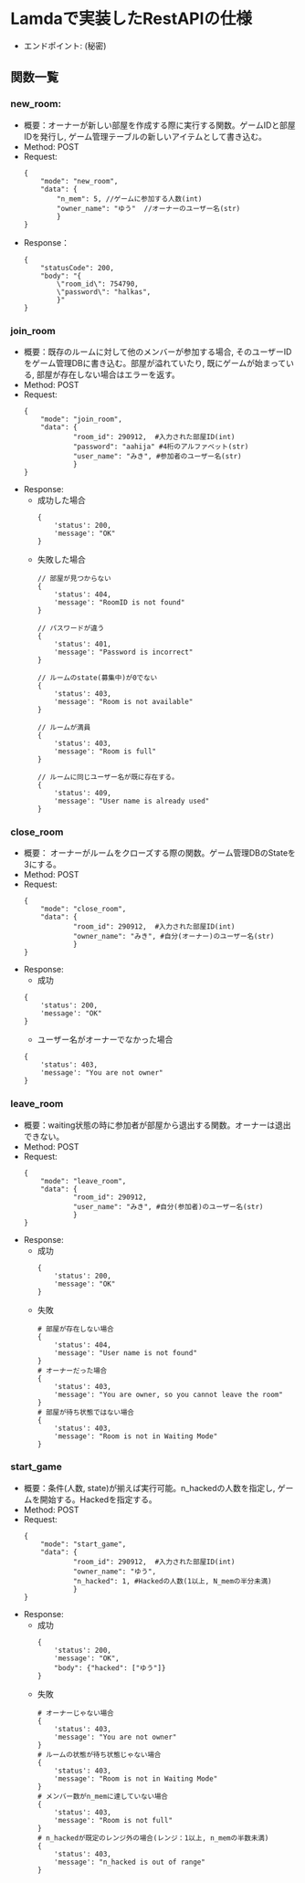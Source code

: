 # Lamdaで実装したRestAPIの仕様
- エンドポイント: (秘密)
## 関数一覧

### new_room:
- 概要：オーナーが新しい部屋を作成する際に実行する関数。ゲームIDと部屋IDを発行し, ゲーム管理テーブルの新しいアイテムとして書き込む。
- Method: POST
- Request:
    ```
    {
        "mode": "new_room",
        "data": {
            "n_mem": 5, //ゲームに参加する人数(int)
            "owner_name": "ゆう"  //オーナーのユーザー名(str)
            }
    }
    ```
- Response：
    ```
    {
        "statusCode": 200,
        "body": "{
            \"room_id\": 754790,
            \"password\": "halkas",
            }"
    }
    ```

### join_room
- 概要：既存のルームに対して他のメンバーが参加する場合, そのユーザーIDをゲーム管理DBに書き込む。部屋が溢れていたり, 既にゲームが始まっている, 部屋が存在しない場合はエラーを返す。
- Method: POST
- Request:
    ```
    {
        "mode": "join_room",
        "data": {
                "room_id": 290912,  #入力された部屋ID(int)
                "password": "aahija" #4桁のアルファベット(str)
                "user_name": "みき", #参加者のユーザー名(str)
                }
    }
    ```
- Response:
    - 成功した場合
        ```
        {
            'status': 200,
            'message': "OK"
        }
        ```
    - 失敗した場合
        ```
        // 部屋が見つからない
        {
            'status': 404,
            'message': "RoomID is not found"
        }

        // パスワードが違う
        {
            'status': 401,
            'message': "Password is incorrect"
        }

        // ルームのstate(募集中)が0でない
        {
            'status': 403,
            'message': "Room is not available"
        }

        // ルームが満員
        {
            'status': 403,
            'message': "Room is full"
        }
        
        // ルームに同じユーザー名が既に存在する。
        {
            'status': 409,
            'message': "User name is already used"
        }
        ```

### close_room
- 概要： オーナーがルームをクローズする際の関数。ゲーム管理DBのStateを3にする。
- Method: POST
- Request:
    ```
    {
        "mode": "close_room",
        "data": {
                "room_id": 290912,  #入力された部屋ID(int)
                "owner_name": "みき", #自分(オーナー)のユーザー名(str)
                }
    }
    ```
- Response: 
    - 成功
    ```
    {
        'status': 200,
        'message': "OK"
    }
    ```
    - ユーザー名がオーナーでなかった場合
    ```
    {
        'status': 403,
        'message': "You are not owner"
    }
    ```

### leave_room
- 概要：waiting状態の時に参加者が部屋から退出する関数。オーナーは退出できない。
- Method: POST
- Request:
    ```
    {
        "mode": "leave_room",
        "data": {
                "room_id": 290912,  
                "user_name": "みき", #自分(参加者)のユーザー名(str)
                }
    }
    ```
- Response: 
    -   成功
        ```
        {
            'status': 200,
            'message': "OK"
        }
        ```
    - 失敗
        ```
        # 部屋が存在しない場合
        {
            'status': 404,
            'message': "User name is not found"
        }
        # オーナーだった場合
        {
            'status': 403,
            'message': "You are owner, so you cannot leave the room"
        }
        # 部屋が待ち状態ではない場合
        {
            'status': 403,
            'message': "Room is not in Waiting Mode"
        }
        ```

### start_game
- 概要：条件(人数, state)が揃えば実行可能。n_hackedの人数を指定し, ゲームを開始する。Hackedを指定する。
- Method: POST
- Request: 
    ```
    {
        "mode": "start_game",
        "data": {
                "room_id": 290912,  #入力された部屋ID(int)
                "owner_name": "ゆう",
                "n_hacked": 1, #Hackedの人数(1以上, N_memの半分未満)
                }
    }
    ```
- Response: 
    - 成功
        ```
        {
            'status': 200,
            'message': "OK",
            "body": {"hacked": ["ゆう"]}
        }
        ```
    - 失敗
        ```
        # オーナーじゃない場合
        {
            'status': 403,
            'message': "You are not owner"
        }
        # ルームの状態が待ち状態じゃない場合
        {
            'status': 403,
            'message': "Room is not in Waiting Mode"
        }
        # メンバー数がn_memに達していない場合
        {
            'status': 403,
            'message': "Room is not full"
        }
        # n_hackedが既定のレンジ外の場合(レンジ：1以上, n_memの半数未満)
        {
            'status': 403,
            'message': "n_hacked is out of range"
        }
        ```